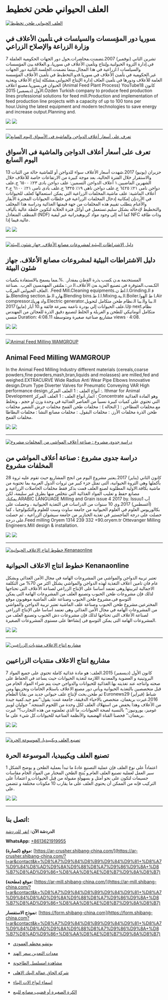 # العلف الحيواني طحن تخطيط

<a href="https://swt.shibang-china.com/?l=ar&img&k=%D8%A7%D9%84%D8%B9%D9%84%D9%81+%D8%A7%D9%84%D8%AD%D9%8A%D9%88%D8%A7%D9%86%D9%8A+%D8%B7%D8%AD%D9%86+%D8%AA%D8%AE%D8%B7%D9%8A%D8%B7" target="_blank">![العلف الحيواني طحن تخطيط](http://static.shibang-china.com/all-800x300/190.jpg)</a>

## ﺴﻭﺭﻴﺎ ﺩﻭﺭ ﺍﻟﻤﺅﺴﺴﺎﺕ ﻭﺍﻟﺴﻴﺎﺴﺎﺕ ﻓﻲ ﺘﺄﻤﻴﻥ ﺍﻷﻋﻼﻑ ﻓﻲ وزارة الزراعة والإصلاح الزراعي
7 تشرين الثاني (نوفمبر) 2007.ﺘﻀﻤﻨﺕ.ﻤﺤﺎﻀﺭﺍﺕ.ﺤﻭل ﺩﻭﺭ ﺍﻟﺠﻬﺎﺕ ﺍﻟﺤﻜﻭﻤﻴﺔ ﺍﻟﻌﺎﻤﻠﺔ ﻓﻲ.ﺇﺩﺍﺭﺓ ﺍﻟﺜﺭﻭﺓ ﺍﻟﺤﻴﻭﺍﻨﻴﺔ.ﻭﺇﻨﺘﺎﺝ ﻭﺘﺄﻤﻴﻥ ﺍﻷﻋﻼﻑ ﻓﻲ ﺴﻭﺭﻴﺎ،.ﻭ.ﺍﻟﻌﻼﻗﺔ ﺒﻴﻥ ﺍﻟﻤﺅﺴﺴﺎﺕ ﻭﺍﻟﺴﻴﺎﺴﺎﺕ ﺍ.ﻟﺯﺭﺍﻋﻴﺔ ﻓﻲ ﻫﺫﺍ ﺍﻟﻤﺠﺎل.ﺒﻴﻨﻤﺎ ﺘﻀﻤﻨﺕ.ﺍﻟﺠﻠﺴﺔ.ﺍﻟﺜﺎﻨﻴﺔ ﺩﻭﺭ ﺍﻟﺠﻬﺎﺕ ﻏﻴﺭ.ﺍﻟﺤﻜﻭﻤﻴﺔ ﻓﻲ ﺘﺄﻤﻴﻥ ﺍﻷﻋﻼﻑ ﻓﻲ ﺴﻭﺭﻴﺎ.ﻗﺩﻭ.ﺍﻟﺘﺨﻁﻴﻁ ﻓﻲ ﺘﺄﻤﻴﻥ ﺍﻷﻋﻼﻑ ﺍﻟﻤﺅﺴﺴﺔ ﺍﻟﻌﺎﻤﺔ ﻟﻸﻋﻼﻑ ﻭﺩﻭﺭﻫﺎ ﻓﻲ ﺘﺄﻤﻴﻥ ﺍﻟﻌﻠﻑ ﺇﺩﺍﺭﺓ ﺍﻹﻨﺘﺎﺝ ﺍﻟﺤﻴﻭﺍﻨﻲ.ﻤﺸﻜﻠﺔ ﺇﻨﺘﺎﺝ ﺍﻷﻋﻼﻑ ﻭﺘﻐﺫﻴﺔ ﺍﻟﺤﻴﻭﺍﻥ ﻓﻲ.ﺴﻭﺭﻴﺎ.مصنع اعلاف (Animal Feed Plant Process) YouTube18 كانون الأول (ديسمبر) 2015.Özden Turkish company to produce feed production lines professional solutions for feed mill.Production and implementation of feed production line projects with a capacity of up to 100 tons per hour.Using the latest equipment and modern technologies to save energy and increase output.Planning and.


<a href="https://whatsapp.shibangsoft.com/WhatsApp.php" target="_blank" title="WhatsApp">![](http://static.shibang-china.com/icon/whatsapp.png)</a> <a href="https://swt.shibang-china.com/?l=ar&icon&k=%D8%A7%D9%84%D8%B9%D9%84%D9%81+%D8%A7%D9%84%D8%AD%D9%8A%D9%88%D8%A7%D9%86%D9%8A+%D8%B7%D8%AD%D9%86+%D8%AA%D8%AE%D8%B7%D9%8A%D8%B7" target="_blank">![](http://static.shibang-china.com/icon/chat-ar.png)</a>

---

<a href="https://swt.shibang-china.com/?l=ar&img&k=%D8%A7%D9%84%D8%B9%D9%84%D9%81+%D8%A7%D9%84%D8%AD%D9%8A%D9%88%D8%A7%D9%86%D9%8A+%D8%B7%D8%AD%D9%86+%D8%AA%D8%AE%D8%B7%D9%8A%D8%B7" target="_blank">![تعرف على أسعار أعلاف الدواجن والماشية فى الأسواق اليوم السابع](http://static.shibang-china.com/all-800x300/32.jpg)</a>

## تعرف على أسعار أعلاف الدواجن والماشية فى الأسواق اليوم السابع
13 حزيران (يونيو) 2017.شهدت أسعار الأعلاف سواء للدواجن أو للماشية حالة من الثبات والاستقرار خلال الفترة الحالية، بعد موجة كبيرة من الارتفاعات خاصة للأعلاف خلال الشهرين الماضيين.١ أعلاف الدواجن التسمين: علف دواجن بادى ٢٣٪ ٦٥٠٠ ج.علف دواجن نامى ٢١٪ ٦٤٢٥ ج.علف دواجن ناهى ١٩٪ ٦٣٢٥ ج.علف بادى نامى ٢١٪ ٦١٠٠ ج.٢ أعلاف الماشية: علف ماشية.المخلفات الزراعية التي يمكن استعمالها كعلف للحيوانات في الأردنإن إمكانية إدخال المخلفات الزراعية في خلطات الحيوانات المجترة الأبقار والأغنام يتطلب تقييم هذه المخلفات من جهة قيمتها الغذائية ودراسة هذا المخلف والتخطيط لإدخاله بشكل سليم.تستعمل في أوائل فترة الحلابة لتكوين خلطة عالية بألياف المنظف المتعادل (NDF) كما أنه إلى وجود مواد كربوهيدراتية غير ليفية NFC وذات طاقة عالية.فيما إذا.


<a href="https://whatsapp.shibangsoft.com/WhatsApp.php" target="_blank" title="WhatsApp">![](http://static.shibang-china.com/icon/whatsapp.png)</a> <a href="https://swt.shibang-china.com/?l=ar&icon&k=%D8%A7%D9%84%D8%B9%D9%84%D9%81+%D8%A7%D9%84%D8%AD%D9%8A%D9%88%D8%A7%D9%86%D9%8A+%D8%B7%D8%AD%D9%86+%D8%AA%D8%AE%D8%B7%D9%8A%D8%B7" target="_blank">![](http://static.shibang-china.com/icon/chat-ar.png)</a>

---

<a href="https://swt.shibang-china.com/?l=ar&img&k=%D8%A7%D9%84%D8%B9%D9%84%D9%81+%D8%A7%D9%84%D8%AD%D9%8A%D9%88%D8%A7%D9%86%D9%8A+%D8%B7%D8%AD%D9%86+%D8%AA%D8%AE%D8%B7%D9%8A%D8%B7" target="_blank">![دليل الاشتراطات البيئية لمشروعات مصانع الأعلاف. جهاز شئون البيئة](http://static.shibang-china.com/all-800x300/1362.jpg)</a>

## دليل الاشتراطات البيئية لمشروعات مصانع الأعلاف. جهاز شئون البيئة
ﺍﻟﻤﺴﺘﺨﺩﻤﺔ ﻤ.ﻥ ﻜﺴﺏ ﺒﺫﺭﺓ ﺍﻟﻘﻁﻥ ﺒﻤﻘﺩﺍﺭ. .%.ﻤﻤﺎ ﻴﺴﻤﺢ ﺒﺎﻻﺴﺘﻔﺎﺩﺓ ﺒﻜﻤﻴﺎﺕ ﺍﻟﻜـﺴﺏ.ﺍﻟﻤﺘﻭﻓﺭﺓ ﻓﻰ ﺘﺼﻨﻴﻊ ﺍﻟﻤﺯﻴﺩ ﻤﻥ ﺍﻷﻋﻼﻑ.ﺍﻟ ﺩﺭ.: ﻤﻠﺘﻘﻰ ﺍﻟﻤﻬﻨﺩﺴﻴﻥ ﺍﻟﻌﺭﺏ. .ﺼﻨﺎﻋﺔ ﺍﻟﻌﻠﻑ ﺍﻟﺤﻴﻭﺍﻨﻰ ﺍﻟﻤﺭﻜﺏ. .Feed Mill.Cleaning equipments.ﺍ.ﻟﻁ ﻥ.Grinding.ﻗ ﺍﻟ ﻁ.Blending section.ﻬﺎﺭﻴ ﺍﻟ ﻁ.Blending bins.ﺍ.ﻟ ﻁ.Mixing.ﺍﻟ ﻴﺔ.Boiler.ﺎ ﻁ ﺍﻟﻬﻭﺍ.Air compressor.ﻭﻟﺩ ﻬﺭﺒﺎﺌ.Electric generator.ﺍﻟ ﺒﺒﺎ ﻭﺍﻟ ﺒﺒﺎ ﺍﻟ.نظام طحن متكامل لتحويل علف الحيوانات إلي بودرة ناعمة بسرعة فائقة و.10 أيار (مايو) 2017.Up next.نظام متكامل أتوماتيكي للطحن و الغربلة و الخلط لتصنيع دقيق الذرة للعجائن من المهندس منسي Duration: 4:08.مشاريع صناعية صغيرة ومتوسطة 11 views &middot; 4:08.


<a href="https://whatsapp.shibangsoft.com/WhatsApp.php" target="_blank" title="WhatsApp">![](http://static.shibang-china.com/icon/whatsapp.png)</a> <a href="https://swt.shibang-china.com/?l=ar&icon&k=%D8%A7%D9%84%D8%B9%D9%84%D9%81+%D8%A7%D9%84%D8%AD%D9%8A%D9%88%D8%A7%D9%86%D9%8A+%D8%B7%D8%AD%D9%86+%D8%AA%D8%AE%D8%B7%D9%8A%D8%B7" target="_blank">![](http://static.shibang-china.com/icon/chat-ar.png)</a>

---

<a href="https://swt.shibang-china.com/?l=ar&img&k=%D8%A7%D9%84%D8%B9%D9%84%D9%81+%D8%A7%D9%84%D8%AD%D9%8A%D9%88%D8%A7%D9%86%D9%8A+%D8%B7%D8%AD%D9%86+%D8%AA%D8%AE%D8%B7%D9%8A%D8%B7" target="_blank">![Animal Feed Milling WAMGROUP](http://static.shibang-china.com/all-800x300/1165.jpg)</a>

## Animal Feed Milling WAMGROUP
In the Animal Feed Milling Industry different materials (cereals,coarse powders,fine powders,mash,bran,liquids and molasses) are milled,fed and weighed.EXTRACURVE Wide Radius Anti Wear Pipe Elbows Innovative design.Drum Type Diverter Valves for Pneumatic Conveying VAR High performance design.أنواع العلف : 1 العلف المركز :. Ithmar for Animal Development اثمار.أنواع العلف : 1 العلف المركز : Concentrate وهو المادة الغذائية التي تحتوي على كميات كبيرة نسبياً من العناصر الغذائية في وحدة وزن أو حجم ، وتخلط مع.مخلفات المطاحن : ( النخالة ) : مخلفات طحن القمح مخلفات جرش الشعير مخلفات طحن الذرة مخلفات الأرز. : مخلفات البقول. : مخلفات مصانع النشا : مخلفات البطاطا مخلفات القمح.


<a href="https://whatsapp.shibangsoft.com/WhatsApp.php" target="_blank" title="WhatsApp">![](http://static.shibang-china.com/icon/whatsapp.png)</a> <a href="https://swt.shibang-china.com/?l=ar&icon&k=%D8%A7%D9%84%D8%B9%D9%84%D9%81+%D8%A7%D9%84%D8%AD%D9%8A%D9%88%D8%A7%D9%86%D9%8A+%D8%B7%D8%AD%D9%86+%D8%AA%D8%AE%D8%B7%D9%8A%D8%B7" target="_blank">![](http://static.shibang-china.com/icon/chat-ar.png)</a>

---

<a href="https://swt.shibang-china.com/?l=ar&img&k=%D8%A7%D9%84%D8%B9%D9%84%D9%81+%D8%A7%D9%84%D8%AD%D9%8A%D9%88%D8%A7%D9%86%D9%8A+%D8%B7%D8%AD%D9%86+%D8%AA%D8%AE%D8%B7%D9%8A%D8%B7" target="_blank">![دراسة جدوى مشروع : صناعة أعلاف المواشي من المخلفات مشروع](http://static.shibang-china.com/all-800x300/991.jpg)</a>

## دراسة جدوى مشروع : صناعة أعلاف المواشي من المخلفات مشروع
28 كانون الثاني (يناير) 2017.يعتبر مشروع اليوم من انجح المشاريع حيث تقوم عليه ثروة بأكملها وهي الثروة الحيوانية، التى تمثل جزء كبير من ثروات الدول العربية بما تحتوية من ماشية بكافة.الاولية المطلوبة لصنع العلف قمت بذكر فقط مخلفات الحاصلات الزراعية و مصانع حفظ و تعليب المواد الغذائية التي نتخلص منها بطرق غير سليمة، لكن يمكنك.ARABIC LANGUAGE Milling and Grain issue 4 2017 by. Issuu1 آب (أغسطس) 2017.وي 10 ﺳﻨﻮات ﻣﻦ اﻟﺪراﺳﺎت ﻓﻲ اﻟﺘﻐﺬﻳﺔ اﻟﺤﻴﻮاﻧﻴﺔ ، وﺣﺼﻠﺖ ﻋﻠﻰ ﺑﻜﺎﻟﻮرﻳﻮس اﻟﻌﻠﻮم ﻓﻲ اﻟﻌﻠﻮم اﻟﺤﻴﻮاﻧﻴﺔ ﻣﻦ ﺟﺎﻣﻌﺔ ﺳﺎوث وﺳﺖ ﻟﻠﻌﻠﻮم واﻟﺘﻜﻨﻮﻟﻮﺟﻴﺎ ، ﻛﻤﺎ ﺣﺼﻠﺖ ﻋﻠﻰ درﺟﺔ اﻟﻤﺎﺟﺴﺘﻴﺮ ﻓﻲ ﺗﻐﺬﻳﺔ اﻟﺨﻨﺎزﻳﺮ ﻣﻦ ﺟﺎﻣﻌﺔ ﺳﻴﺸﻮان اﻟﺰراﻋﻴﺔ ، ﺛﻢ ﺣﺼﻠﺖ ﻋﻠﻰ درﺟﺔ.Feed milling Oryem 1314 239 332 +90.oryem.tr Ottevanger Milling Engineers.Mill design &amp; installation.


<a href="https://whatsapp.shibangsoft.com/WhatsApp.php" target="_blank" title="WhatsApp">![](http://static.shibang-china.com/icon/whatsapp.png)</a> <a href="https://swt.shibang-china.com/?l=ar&icon&k=%D8%A7%D9%84%D8%B9%D9%84%D9%81+%D8%A7%D9%84%D8%AD%D9%8A%D9%88%D8%A7%D9%86%D9%8A+%D8%B7%D8%AD%D9%86+%D8%AA%D8%AE%D8%B7%D9%8A%D8%B7" target="_blank">![](http://static.shibang-china.com/icon/chat-ar.png)</a>

---

<a href="https://swt.shibang-china.com/?l=ar&img&k=%D8%A7%D9%84%D8%B9%D9%84%D9%81+%D8%A7%D9%84%D8%AD%D9%8A%D9%88%D8%A7%D9%86%D9%8A+%D8%B7%D8%AD%D9%86+%D8%AA%D8%AE%D8%B7%D9%8A%D8%B7" target="_blank">![خطوط انتاج الاعلاف الحيوانية Kenanaonline](http://static.shibang-china.com/all-800x300/552.jpg)</a>

## خطوط انتاج الاعلاف الحيوانية Kenanaonline
تعتبر تربية الدواجن والمواشي من المشروعات الهامة في مجال الأمن الغذائي وبشكل عام فان تامين اعلاف التغذية لهذه الدواجن والمواشي يشكل اكثر من 70% من التكلفة الاجمالية لتربيتها,وهى تعتمد أساسا على الإنتاج الزراعي لصناعة الأعلاف التى تحتاجها لذلك فإن مشروعات طحن الحبوب وتصنيع العلف من المشروعات الهامة التى يمكن التوسع فى.مشروع طحن الحبوب وصناعة علف الماشية موهوبون موقع المخترعين.مشروع طحن الحبوب وصناعة علف الماشية تعتبر تربية الدواجن والمواشي من المشروعات الهامة في مجال الأمن الغذائي وهى تعتمد أساسا على الإنتاج الزراعي لصناعة الأعلاف التى تحتاجها لذلك فإن مشروعات دش الحبوب وتصنيع العلف من المشروعات الهامة التى يمكن التوسع فى إنشاءها على مستوى المشروعات الصغيرة.


<a href="https://whatsapp.shibangsoft.com/WhatsApp.php" target="_blank" title="WhatsApp">![](http://static.shibang-china.com/icon/whatsapp.png)</a> <a href="https://swt.shibang-china.com/?l=ar&icon&k=%D8%A7%D9%84%D8%B9%D9%84%D9%81+%D8%A7%D9%84%D8%AD%D9%8A%D9%88%D8%A7%D9%86%D9%8A+%D8%B7%D8%AD%D9%86+%D8%AA%D8%AE%D8%B7%D9%8A%D8%B7" target="_blank">![](http://static.shibang-china.com/icon/chat-ar.png)</a>

---

<a href="https://swt.shibang-china.com/?l=ar&img&k=%D8%A7%D9%84%D8%B9%D9%84%D9%81+%D8%A7%D9%84%D8%AD%D9%8A%D9%88%D8%A7%D9%86%D9%8A+%D8%B7%D8%AD%D9%86+%D8%AA%D8%AE%D8%B7%D9%8A%D8%B7" target="_blank">![مشاريع انتاج الاعلاف منتديات الزراعيين](http://static.shibang-china.com/all-800x300/98.jpg)</a>

## مشاريع انتاج الاعلاف منتديات الزراعيين
7 كانون الأول (ديسمبر) 2015.العلف: هو مادة غذائية كاملة تحتوي على جميع المواد البروتينية و العضوية والمعدنية اللازمة لتغذية الحيوانات حيث يساعد في الحفاظ على صحته وانتاجه عند تغذيته بها.الغذائية للحيوانات والدواجن حيث يتم شراء المواد الخام من قبل متخصصين بالتغذية الحيوانية ويأتي دور مصنع الاعلاف باستلام الخامات وتخزينها ومن ثم طحن.بحث لإنتاج علف حيواني جديد من بقايا الطعام Euronews29 شباط (فبراير) 2016.غيرت بريغمان، متخصص بالاحياء الدقيقة، جامعة غنت: يقول:“نمو جيد.كمية جيدة من الأعلاف وهذا يخفض من استهلاك العلف لكل وحدة من اللحوم المنتجة.” جوليان لوبيز غوميز، يورونيوز:” بالنسبة لصحة الحيوانات، ما الذي تعلمتوه من هذه التجارب؟” غيرت بريغمان:” فحصنا القناة الهضمية والأنظمة المناعية للحيوانات.كل شيء على ما.


<a href="https://whatsapp.shibangsoft.com/WhatsApp.php" target="_blank" title="WhatsApp">![](http://static.shibang-china.com/icon/whatsapp.png)</a> <a href="https://swt.shibang-china.com/?l=ar&icon&k=%D8%A7%D9%84%D8%B9%D9%84%D9%81+%D8%A7%D9%84%D8%AD%D9%8A%D9%88%D8%A7%D9%86%D9%8A+%D8%B7%D8%AD%D9%86+%D8%AA%D8%AE%D8%B7%D9%8A%D8%B7" target="_blank">![](http://static.shibang-china.com/icon/chat-ar.png)</a>

---

<a href="https://swt.shibang-china.com/?l=ar&img&k=%D8%A7%D9%84%D8%B9%D9%84%D9%81+%D8%A7%D9%84%D8%AD%D9%8A%D9%88%D8%A7%D9%86%D9%8A+%D8%B7%D8%AD%D9%86+%D8%AA%D8%AE%D8%B7%D9%8A%D8%B7" target="_blank">![تصنيع العلف ويكيبيديا، الموسوعة الحرة](http://static.shibang-china.com/all-800x300/1441.jpg)</a>

## تصنيع العلف ويكيبيديا، الموسوعة الحرة
اعتماداً على نوع العلف فإن عملية التصنيع عادةً ما تبدأ بعملية الطحن و يوضح الشكل 1 سير العمل لعملية تصنيع العلف العام,و يُنتج الطحن المختار من المواد الخام مقاسات جسيمات لتكون على نحو أمثل و بسهولةٍ مقبولة من قِبل الحيوانات,و اعتماداً على التركيب فإنه من الممكن أن يحتوي العلف على ما يقارب 10 مكونات مختلفة و تتضمن على.

<a href="https://whatsapp.shibangsoft.com/WhatsApp.php" target="_blank" title="WhatsApp">![](http://static.shibang-china.com/icon/whatsapp.png)</a> <a href="https://swt.shibang-china.com/?l=ar&icon&k=%D8%A7%D9%84%D8%B9%D9%84%D9%81+%D8%A7%D9%84%D8%AD%D9%8A%D9%88%D8%A7%D9%86%D9%8A+%D8%B7%D8%AD%D9%86+%D8%AA%D8%AE%D8%B7%D9%8A%D8%B7" target="_blank">![](http://static.shibang-china.com/icon/chat-ar.png)</a>

---
## اتصل بنا:

**الدردشة الآن:** [انقر للدردشة](https://swt.shibang-china.com?l=ar&contact&k=%D8%A7%D9%84%D8%B9%D9%84%D9%81+%D8%A7%D9%84%D8%AD%D9%8A%D9%88%D8%A7%D9%86%D9%8A+%D8%B7%D8%AD%D9%86+%D8%AA%D8%AE%D8%B7%D9%8A%D8%B7)

**WhatsApp:**  [+8613621919955](https://whatsapp.shibangsoft.com/WhatsApp.php)

**موقع (كسارة):** [https://ar-crusher.shibang-china.com/](https://ar-crusher.shibang-china.com/?l=ar&contact&k=%D8%A7%D9%84%D8%B9%D9%84%D9%81+%D8%A7%D9%84%D8%AD%D9%8A%D9%88%D8%A7%D9%86%D9%8A+%D8%B7%D8%AD%D9%86+%D8%AA%D8%AE%D8%B7%D9%8A%D8%B7)

**موقع (مطحنة):** [https://ar-mill.shibang-china.com/](https://ar-mill.shibang-china.com/?l=ar&contact&k=%D8%A7%D9%84%D8%B9%D9%84%D9%81+%D8%A7%D9%84%D8%AD%D9%8A%D9%88%D8%A7%D9%86%D9%8A+%D8%B7%D8%AD%D9%86+%D8%AA%D8%AE%D8%B7%D9%8A%D8%B7)

**نموذج الاستفسار:** [https://form.shibang-china.com](https://form.shibang-china.com?l=ar&contact&k=%D8%A7%D9%84%D8%B9%D9%84%D9%81+%D8%A7%D9%84%D8%AD%D9%8A%D9%88%D8%A7%D9%86%D9%8A+%D8%B7%D8%AD%D9%86+%D8%AA%D8%AE%D8%B7%D9%8A%D8%B7)

* [يوتشو محطم العمودي](../25/%D9%8A%D9%88%D8%AA%D8%B4%D9%88%20%D9%85%D8%AD%D8%B7%D9%85%20%D8%A7%D9%84%D8%B9%D9%85%D9%88%D8%AF%D9%8A.md)

* [معدات التعدين سعر الهند](../24/%D9%85%D8%B9%D8%AF%D8%A7%D8%AA%20%D8%A7%D9%84%D8%AA%D8%B9%D8%AF%D9%8A%D9%86%20%D8%B3%D8%B9%D8%B1%20%D8%A7%D9%84%D9%87%D9%86%D8%AF.md)

* [مشاهدة امسلسل الطاحونة](../22/%D9%85%D8%B4%D8%A7%D9%87%D8%AF%D8%A9%20%D8%A7%D9%85%D8%B3%D9%84%D8%B3%D9%84%20%D8%A7%D9%84%D8%B7%D8%A7%D8%AD%D9%88%D9%86%D8%A9.md)

* [شركة الحاق عمالة البنك الاهلى](../21/%D8%B4%D8%B1%D9%83%D8%A9%20%D8%A7%D9%84%D8%AD%D8%A7%D9%82%20%D8%B9%D9%85%D8%A7%D9%84%D8%A9%20%D8%A7%D9%84%D8%A8%D9%86%D9%83%20%D8%A7%D9%84%D8%A7%D9%87%D9%84%D9%89.md)

* [اسماء انواع الات البناء](../21/%D8%A7%D8%B3%D9%85%D8%A7%D8%A1%20%D8%A7%D9%86%D9%88%D8%A7%D8%B9%20%D8%A7%D9%84%D8%A7%D8%AA%20%D8%A7%D9%84%D8%A8%D9%86%D8%A7%D8%A1.md)

* [الكرة الصغيرة أو قضيب مصانع للبيع](../22/%D8%A7%D9%84%D9%83%D8%B1%D8%A9%20%D8%A7%D9%84%D8%B5%D8%BA%D9%8A%D8%B1%D8%A9%20%D8%A3%D9%88%20%D9%82%D8%B6%D9%8A%D8%A8%20%D9%85%D8%B5%D8%A7%D9%86%D8%B9%20%D9%84%D9%84%D8%A8%D9%8A%D8%B9.md)